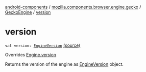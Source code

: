 [android-components](../../index.md) / [mozilla.components.browser.engine.gecko](../index.md) / [GeckoEngine](index.md) / [version](./version.md)

# version

`val version: `[`EngineVersion`](../../mozilla.components.concept.engine.utils/-engine-version/index.md) [(source)](https://github.com/mozilla-mobile/android-components/blob/master/components/browser/engine-gecko-beta/src/main/java/mozilla/components/browser/engine/gecko/GeckoEngine.kt#L443)

Overrides [Engine.version](../../mozilla.components.concept.engine/-engine/version.md)

Returns the version of the engine as [EngineVersion](../../mozilla.components.concept.engine.utils/-engine-version/index.md) object.

